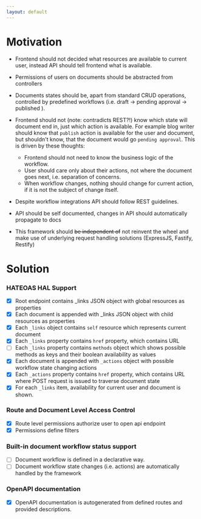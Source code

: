 ```yaml
---
layout: default
---
```


# Motivation

 - Frontend should not decided what resources are available to current user, instead API should tell frontend what is available.

 - Permissions of users on documents should be abstracted from controllers
 
 - Documents states should be, apart from standard CRUD operations, controlled by predefined workflows (i.e. draft -> pending approval -> published ).
 
 - Frontend should not (note: contradicts REST?!) know which state will document end in, just which action is available. For example blog writer should know that `publish` action is available for the user and document, but shouldn't know, that the document would go `pending approval`. This is driven by these thoughts:
   - Frontend should not need to know the business logic of the workflow.
   - User should care only about their actions, not where the document goes next, i.e. separation of concerns.
   - When workflow changes, nothing should change for current action, if it is not the subject of change itself.
 
 - Despite workflow integrations API should follow REST guidelines.
 
 - API should be self documented, changes in API should automatically propagate to docs
 
 - This framework should ~~be independent of~~ not reinvent the wheel and make use of underlying request handling solutions (ExpressJS, Fastify, Restify)

# Solution

### HATEOAS HAL Support
 - [x] Root endpoint contains _links JSON object with global resources as properties
 - [x] Each document is appended with _links JSON object with child resources as properties
 - [x] Each `_links` object contains `self` resource which represents current document
 - [x] Each `_links` property contains `href` property, which contains URL
 - [ ] Each `_links` property contains `methods` object which shows possible methods as keys and their boolean availability as values
 - [x] Each document is appended with `_actions` object with possible workflow state changing actions
 - [x] Each `_actions` property contains `href` property, which contains URL where POST request is issued to traverse document state
 - [x] For each `_links` item, availability for current user and document is shown.

### Route and Document Level Access Control
 - [x] Route level permissions authorize user to open api endpoint
 - [x] Permissions define filters
 
### Built-in document workflow status support
 - [ ] Document workflow is defined in a declarative way.
 - [ ] Document workflow state changes (i.e. actions) are automatically handled by the framework 

### OpenAPI documentation
 - [x] OpenAPI documentation is autogenerated from defined routes and provided descriptions.